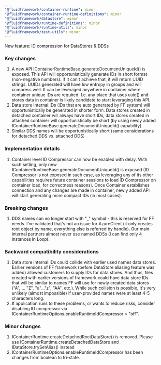 ```yaml
---
"@fluidframework/container-runtime": minor
"@fluidframework/container-runtime-definitions": minor
"@fluidframework/datastore": minor
"@fluidframework/runtime-definitions": minor
"@fluidframework/runtime-utils": minor
"@fluidframework/test-utils": minor
---
```


New feature: ID compression for DataStores & DDSs

### Key changes

1. A new API IContainerRuntimeBase.generateDocumentUniqueId() is exposed. This API will opportunistically generate IDs in short format (non-negative numbers). If it can't achieve that, it will return UUID strings. UUIDs generated will have low entropy in groups and will compress well. It can be leveraged anywhere in container where container unique IDs are required. I.e. any place that uses uuid() and stores data in container is likely candidate to start leveraging this API.
2. Data store internal IDs (IDs that are auto generated by FF system) will opportunistically be generated in shorter form. Data stores created in detached container will always have short IDs, data stores created in attached container will opportunistically be short (by using newly added IContainerRuntimeBase.generateDocumentUniqueId() capability)
3. Similar DDS names will be opportunistically short (same considerations for detached DDS vs. attached DDS)

### Implementation details

1. Container level ID Compressor can now be enabled with delay. With such setting, only new IContainerRuntimeBase.generateDocumentUniqueId() is exposed (ID Compressor is not exposed in such case, as leveraging any of its other capabilities requires future container sessions to load ID Compressor on container load, for correctness reasons). Once Container establishes connection and any changes are made in container, newly added API will start generating more compact IDs (in most cases).

### Breaking changes

1. DDS names can no longer start with "_" symbol - this is reserved for FF needs. I've validated that's not an issue for AzureClient (it only creates root object by name, everything else is referred by handle). Our main internal partners almost never use named DDSs (I can find only 4 instances in Loop).

### Backward compatibility considerations

1. Data store internal IDs could collide with earlier used names data stores. Earlier versions of FF framework (before DataStore aliasing feature was added) allowed customers to supply IDs for data stores. And thus, files created with earlier versions of framework could have data store IDs that will be similar to names FF will use for newly created data stores ("A", ... "Z", "a"..."z", "AA", etc.). While such collision is possible, it's very unlikely (almost impossible) if user-provided names were at least 4-5 characters long.
2. If application runs to these problems, or wants to reduce risks, consider disabling ID compressor via IContainerRuntimeOptions.enableRuntimeIdCompressor = "off".

### Minor changes

1. IContainerRuntime.createDetachedRootDataStore() is removed. Please use IContainerRuntime.createDetachedDataStore and IDataStore.trySetAlias() instead
2. IContainerRuntimeOptions.enableRuntimeIdCompressor has been changes from boolean to tri-state.
